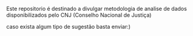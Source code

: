 Este repositorio é destinado a divulgar metodologia de analise de dados disponibilizados pelo CNJ (Conselho Nacional de Justiça)

caso exista algum tipo de sugestão basta enviar:)
